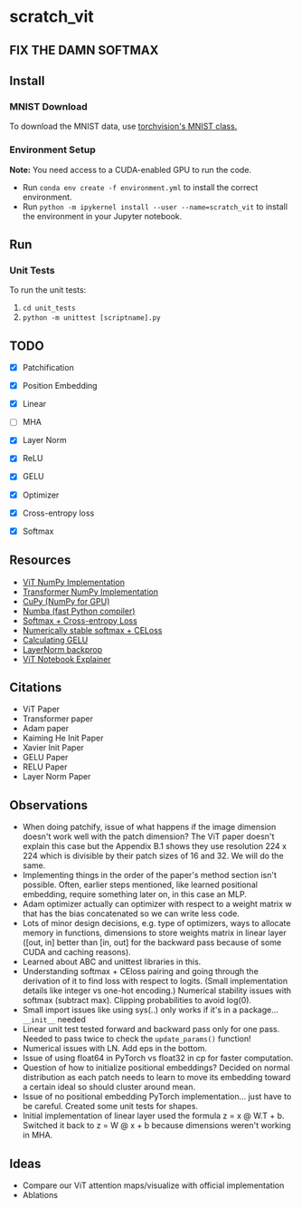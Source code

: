# scratch_vit

## **FIX THE DAMN SOFTMAX**

## Install

### MNIST Download

To download the MNIST data, use [torchvision's MNIST class.](https://pytorch.org/vision/main/generated/torchvision.datasets.MNIST.html)

### Environment Setup
**Note:** You need access to a CUDA-enabled GPU to run the code.

* Run `conda env create -f environment.yml` to install the correct environment.
* Run `python -m ipykernel install --user --name=scratch_vit` to install the environment in your Jupyter notebook.

## Run

### Unit Tests

To run the unit tests:
1. `cd unit_tests`
2. `python -m unittest [scriptname].py`

## TODO
- [X] Patchification
- [X] Position Embedding
- [X] Linear
- [ ] MHA
- [X] Layer Norm
- [X] ReLU
- [X] GELU
- [X] Optimizer
- [X] Cross-entropy loss
- [X] Softmax


## Resources
* [ViT NumPy Implementation](https://github.com/kmsgnnew/vision_transformer_numpy/tree/main)
* [Transformer NumPy Implementation](https://github.com/AkiRusProd/numpy-transformer/tree/master)
* [CuPy (NumPy for GPU)](https://cupy.dev/)
* [Numba (fast Python compiler)](https://numba.pydata.org/)
* [Softmax + Cross-entropy Loss](https://levelup.gitconnected.com/killer-combo-softmax-and-cross-entropy-5907442f60ba)
* [Numerically stable softmax + CELoss](https://jaykmody.com/blog/stable-softmax/)
* [Calculating GELU](https://www.youtube.com/watch?v=FWhMkpo9yuM)
* [LayerNorm backprop](https://robotchinwag.com/posts/layer-normalization-deriving-the-gradient-for-the-backward-pass/)
* [ViT Notebook Explainer](https://github.com/nerminnuraydogan/vision-transformer/blob/main/vision-transformer.ipynb)

## Citations
* ViT Paper
* Transformer paper
* Adam paper
* Kaiming He Init Paper
* Xavier Init Paper
* GELU Paper
* RELU Paper
* Layer Norm Paper

## Observations
* When doing patchify, issue of what happens if the image dimension doesn't work well with the patch dimension? The ViT paper doesn't explain this case but the Appendix B.1 shows they use resolution 224 x 224 which is divisible by their patch sizes of 16 and 32. We will do the same.
* Implementing things in the order of the paper's method section isn't possible. Often, earlier steps mentioned, like learned positional embedding, require something later on, in this case an MLP.
* Adam optimizer actually can optimizer with respect to a weight matrix w that has the bias concatenated so we can write less code.
* Lots of minor design decisions, e.g. type of optimizers, ways to allocate memory in functions, dimensions to store weights matrix in linear layer ([out, in] better than [in, out] for the backward pass because of some CUDA and caching reasons).
* Learned about ABC and unittest libraries in this.
* Understanding softmax + CEloss pairing and going through the derivation of it to find loss with respect to logits. (Small implementation details like integer vs one-hot encoding.) Numerical stability issues with softmax (subtract max). Clipping probabilities to avoid log(0).
* Small import issues like using sys(..) only works if it's in a package... `__init__` needed
* Linear unit test tested forward and backward pass only for one pass. Needed to pass twice to check the `update_params()` function!
* Numerical issues with LN. Add eps in the bottom.
* Issue of using float64 in PyTorch vs float32 in cp for faster computation.
* Question of how to initialize positional embeddings? Decided on normal distribution as each patch needs to learn to move its embedding toward a certain ideal so should cluster around mean.
* Issue of no positional embedding PyTorch implementation... just have to be careful. Created some unit tests for shapes.
* Initial implementation of linear layer used the formula z = x @ W.T + b. Switched it back to z = W @ x + b because dimensions weren't working in MHA.

## Ideas
* Compare our ViT attention maps/visualize with official implementation
* Ablations